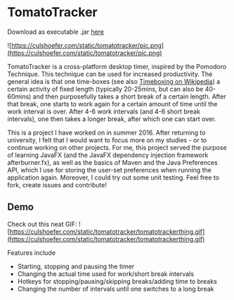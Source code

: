 # TomatoTracker

Download as executable .jar [here](https://culshoefer.com/static/tomatotracker/tomatotracker-app.jar)

![https://culshoefer.com/static/tomatotracker/pic.png](https://culshoefer.com/static/tomatotracker/pic.png)

TomatoTracker is a cross-platform desktop timer, inspired by the Pomodoro Technique. This technique can be used for increased productivity. The general idea is that one time-boxes (see also [Timeboxing on Wikipedia](https://en.wikipedia.org/wiki/Timeboxing)) a certain activity of fixed length (typically 20-25mins, but can also be 40-60mins) and then purposefully takes a short break of a certain length. After that break, one starts to work again for a certain amount of time until the work interval is over.
After 4-6 work intervals (and 4-6 short break intervals), one then takes a longer break, after which one can start over.

This is a project I have worked on in summer 2016. After returning to university, I felt that I would want to focus more on my studies - or to continue working on other projects. For me, this project served the purpose of learning JavaFX (and the JavaFX dependency injection framework afterburner.fx), as well as the basics of Maven and the Java Preferences API, which I use for storing the user-set preferences when running the application again. Moreover, I could try out some unit testing. Feel free to fork, create issues and contribute!

## Demo

Check out this neat GIF:
![https://culshoefer.com/static/tomatotracker/tomatotrackerthing.gif](https://culshoefer.com/static/tomatotracker/tomatotrackerthing.gif)



Features include
* Starting, stopping and pausing the timer
* Changing the actual time used for work/short break intervals
* Hotkeys for stopping/pausing/skipping breaks/adding time to breaks
* Changing the number of intervals until one switches to a long break
